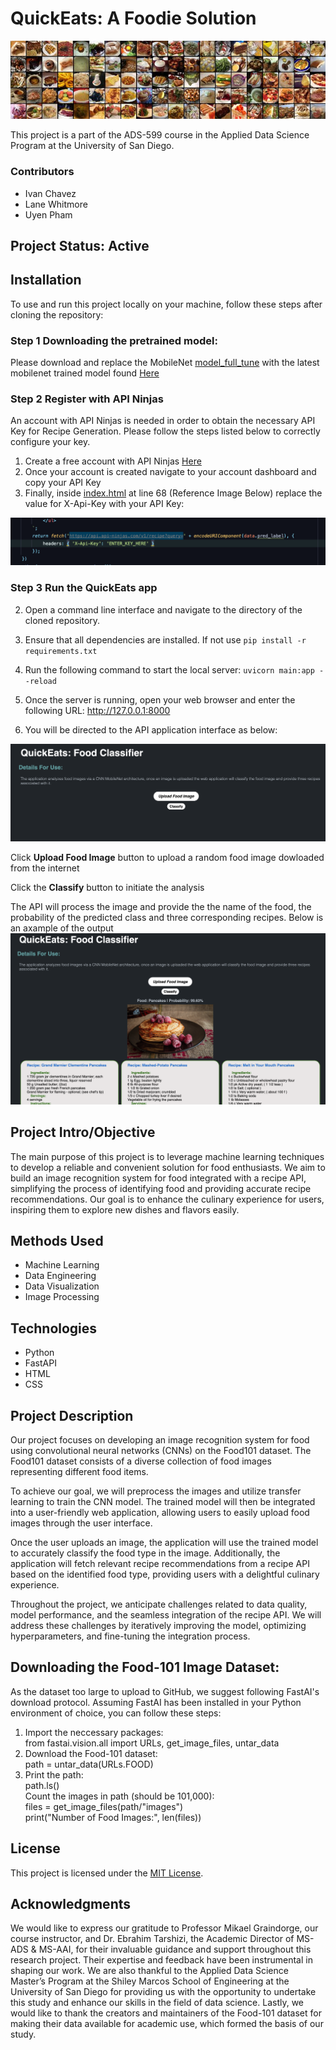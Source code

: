 

# **QuickEats: A Foodie Solution**
![Foodie Solution](images/readme/food-101.jpg)

This project is a part of the ADS-599 course in the Applied Data Science Program at the University of San Diego.

### **Contributors**
* Ivan Chavez
* Lane Whitmore
* Uyen Pham

## Project Status: Active

## Installation
To use and run this project locally on your machine, follow these steps after cloning the repository:

### Step 1 Downloading the pretrained model:
Please download and replace the MobileNet [model_full_tune](models/mobilenet) with the latest mobilenet trained model found [Here](https://drive.google.com/drive/folders/1hBn4oSHoF-_NIgX_vMoFUq7cWmtriQX9?usp=sharing)

### Step 2 Register with API Ninjas
An account with API Ninjas is needed in order to obtain the necessary API Key for Recipe Generation. Please follow the steps listed below to correctly configure your key. <br>
1. Create a free account with API Ninjas [Here](https://api-ninjas.com/register)
2. Once your account is created navigate to your account dashboard and copy your API Key
3. Finally, inside [index.html](templates/index.html) at line 68 (Reference Image Below) replace the value for X-Api-Key with your API Key:
<img src="images/readme/codesnip.png" alt="Image Alt Text" width="800"/>

### Step 3 Run the QuickEats app
2. Open a command line interface and navigate to the directory of the cloned repository.

3. Ensure that all dependencies are installed. If not use `pip install -r requirements.txt`

4. Run the following command to start the local server: `uvicorn main:app --reload`
5. Once the server is running, open your web browser and enter the following URL: http://127.0.0.1:8000
6. You will be directed to the API application interface as below:

![Foodie Solution](images/readme/interface.png) 

  Click **Upload Food Image** button to upload a random food image dowloaded from the internet
         
  Click the **Classify** button to initiate the analysis
   
  The API will process the image and provide the the name of the food, the probability of the predicted class and three corresponding recipes. Below is an axample of the output
  ![Foodie Solution](images/readme/pancake.png)

## Project Intro/Objective
The main purpose of this project is to leverage machine learning techniques to develop a reliable and convenient solution for food enthusiasts. We aim to build an image recognition system for food integrated with a recipe API, simplifying the process of identifying food and providing accurate recipe recommendations. Our goal is to enhance the culinary experience for users, inspiring them to explore new dishes and flavors easily.

## Methods Used
- Machine Learning
- Data Engineering
- Data Visualization
- Image Processing

## Technologies
- Python
- FastAPI
- HTML
- CSS

## Project Description
Our project focuses on developing an image recognition system for food using convolutional neural networks (CNNs) on the Food101 dataset. The Food101 dataset consists of a diverse collection of food images representing different food items.

To achieve our goal, we will preprocess the images and utilize transfer learning to train the CNN model. The trained model will then be integrated into a user-friendly web application, allowing users to easily upload food images through the user interface.

Once the user uploads an image, the application will use the trained model to accurately classify the food type in the image. Additionally, the application will fetch relevant recipe recommendations from a recipe API based on the identified food type, providing users with a delightful culinary experience.

Throughout the project, we anticipate challenges related to data quality, model performance, and the seamless integration of the recipe API. We will address these challenges by iteratively improving the model, optimizing hyperparameters, and fine-tuning the integration process.


## Downloading the Food-101 Image Dataset:
As the dataset too large to upload to GitHub, we suggest following FastAI's download protocol.
Assuming FastAI has been installed in your Python environment of choice, you can follow these steps:
1. Import the neccessary packages: <br>
   from fastai.vision.all import URLs, get_image_files, untar_data
2. Download the Food-101 dataset: <br>
   path = untar_data(URLs.FOOD)
3. Print the path: <br>
   path.ls()
   <br>
   Count the images in path (should be 101,000):
   <br>
   files = get_image_files(path/"images")
   <br>
   print("Number of Food Images:", len(files))

## License
This project is licensed under the [MIT License](LICENSE).

## Acknowledgments
We would like to express our gratitude to Professor Mikael Graindorge, our course instructor, and Dr. Ebrahim Tarshizi, the Academic Director of MS-ADS & MS-AAI, for their invaluable guidance and support throughout this research project. Their expertise and feedback have been instrumental in shaping our work. We are also thankful to the Applied Data Science Master’s Program at the Shiley Marcos School of Engineering at the University of San Diego for providing us with the opportunity to undertake this study and enhance our skills in the field of data science. Lastly, we would like to thank the creators and maintainers of the Food-101 dataset for making their data available for academic use, which formed the basis of our study.
